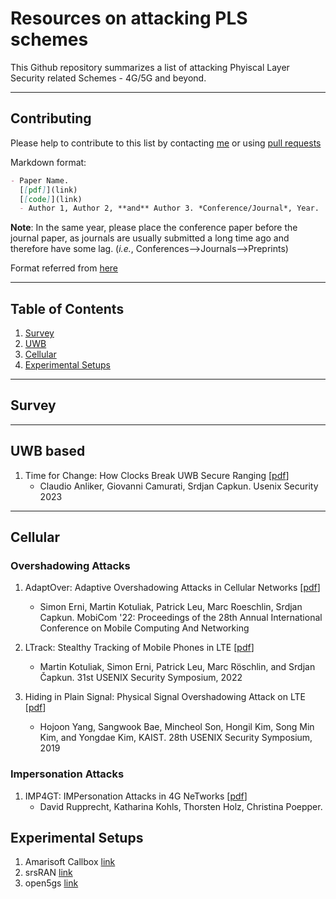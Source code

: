 # Resources on attacking PLS schemes
This Github repository summarizes a list of attacking Phyiscal Layer Security related Schemes - 4G/5G and beyond.

---

## Contributing

Please help to contribute to this list by contacting [me](https://mihirrajdixit.me) or using [pull requests](https://github.com/MihirrajDixit/Resources-on-PLS-Schemes/pulls)

Markdown format:
```markdown
- Paper Name. 
  [[pdf]](link) 
  [[code]](link)
  - Author 1, Author 2, **and** Author 3. *Conference/Journal*, Year.
```
**Note**: In the same year, please place the conference paper before the journal paper, as journals are usually submitted a long time ago and therefore have some lag. (*i.e.*, Conferences-->Journals-->Preprints)


Format referred from [here](https://github.com/THUYimingLi/backdoor-learning-resources)

---

## Table of Contents

1. [Survey](https://github.com/MihirrajDixit/Resources-on-PLS-Schemes/edit/main/README.md#survey)
2. [UWB](https://github.com/MihirrajDixit/Resources-on-PLS-Schemes/edit/main/README.md#uwb)
3. [Cellular](https://github.com/MihirrajDixit/Resources-on-PLS-Schemes/edit/main/README.md#cellular)
4. [Experimental Setups](https://github.com/MihirrajDixit/Resources-on-PLS-Schemes/edit/main/README.md#experimental-setups)

---

## Survey

---

## UWB based

1. Time for Change: How Clocks Break UWB Secure Ranging [[pdf](https://arxiv.org/pdf/2305.09433)]
   - Claudio Anliker, Giovanni Camurati, Srdjan Capkun. Usenix Security 2023
---

## Cellular

### Overshadowing Attacks

1. AdaptOver: Adaptive Overshadowing Attacks in Cellular Networks [[pdf](https://arxiv.org/pdf/2106.05039.pdf)]
   -  Simon Erni, Martin Kotuliak, Patrick Leu, Marc Roeschlin, Srdjan Capkun. MobiCom '22: Proceedings of the 28th Annual International Conference on Mobile Computing And Networking

2. LTrack: Stealthy Tracking of Mobile Phones in LTE [[pdf](https://www.usenix.org/system/files/sec22-kotuliak.pdf)]
   - Martin Kotuliak, Simon Erni, Patrick Leu, Marc Röschlin, and Srdjan Čapkun. 31st USENIX Security Symposium, 2022

3. Hiding in Plain Signal: Physical Signal Overshadowing Attack on LTE [[pdf](https://www.usenix.org/system/files/sec19-yang-hojoon.pdf)]
    - Hojoon Yang, Sangwook Bae, Mincheol Son, Hongil Kim, Song Min Kim, and Yongdae Kim, KAIST. 28th USENIX Security Symposium, 2019

### Impersonation Attacks

1. IMP4GT: IMPersonation Attacks in 4G NeTworks [[pdf](https://www.ndss-symposium.org/wp-content/uploads/2020/02/24283-paper.pdf)]
    - David Rupprecht, Katharina Kohls, Thorsten Holz, Christina Poepper. 

## Experimental Setups

1. Amarisoft Callbox [link](https://www.amarisoft.com/products/test-measurements/amari-lte-callbox/)
2. srsRAN [link](https://www.srslte.com/)
3. open5gs [link](https://open5gs.org/)

